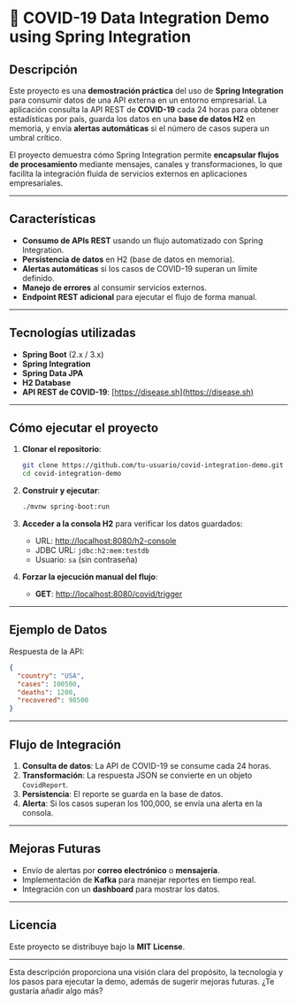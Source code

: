 # 🦠 COVID-19 Data Integration Demo using Spring Integration

## **Descripción**

Este proyecto es una **demostración práctica** del uso de **Spring Integration** para consumir datos de una API externa en un entorno empresarial. La aplicación consulta la API REST de **COVID-19** cada 24 horas para obtener estadísticas por país, guarda los datos en una **base de datos H2** en memoria, y envía **alertas automáticas** si el número de casos supera un umbral crítico. 

El proyecto demuestra cómo Spring Integration permite **encapsular flujos de procesamiento** mediante mensajes, canales y transformaciones, lo que facilita la integración fluida de servicios externos en aplicaciones empresariales.

---

## **Características**
- **Consumo de APIs REST** usando un flujo automatizado con Spring Integration.
- **Persistencia de datos** en H2 (base de datos en memoria).
- **Alertas automáticas** si los casos de COVID-19 superan un límite definido.
- **Manejo de errores** al consumir servicios externos.
- **Endpoint REST adicional** para ejecutar el flujo de forma manual.

---

## **Tecnologías utilizadas**
- **Spring Boot** (2.x / 3.x)
- **Spring Integration**
- **Spring Data JPA**
- **H2 Database**
- **API REST de COVID-19**: [https://disease.sh](https://disease.sh)

---

## **Cómo ejecutar el proyecto**
1. **Clonar el repositorio**:
   ```bash
   git clone https://github.com/tu-usuario/covid-integration-demo.git
   cd covid-integration-demo
   ```

2. **Construir y ejecutar**:
   ```bash
   ./mvnw spring-boot:run
   ```

3. **Acceder a la consola H2** para verificar los datos guardados:
   - URL: [http://localhost:8080/h2-console](http://localhost:8080/h2-console)  
   - JDBC URL: `jdbc:h2:mem:testdb`
   - Usuario: `sa` (sin contraseña)

4. **Forzar la ejecución manual del flujo**:
   - **GET**: [http://localhost:8080/covid/trigger](http://localhost:8080/covid/trigger)

---

## **Ejemplo de Datos**
Respuesta de la API:
```json
{
  "country": "USA",
  "cases": 100500,
  "deaths": 1200,
  "recovered": 98500
}
```

---

## **Flujo de Integración**
1. **Consulta de datos**: La API de COVID-19 se consume cada 24 horas.
2. **Transformación**: La respuesta JSON se convierte en un objeto `CovidReport`.
3. **Persistencia**: El reporte se guarda en la base de datos.
4. **Alerta**: Si los casos superan los 100,000, se envía una alerta en la consola.

---

## **Mejoras Futuras**
- Envío de alertas por **correo electrónico** o **mensajería**.
- Implementación de **Kafka** para manejar reportes en tiempo real.
- Integración con un **dashboard** para mostrar los datos.

---

## **Licencia**
Este proyecto se distribuye bajo la **MIT License**.  

---

Esta descripción proporciona una visión clara del propósito, la tecnología y los pasos para ejecutar la demo, además de sugerir mejoras futuras. ¿Te gustaría añadir algo más?
